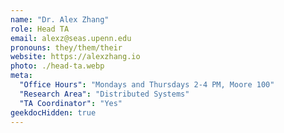 ```yaml
---
name: "Dr. Alex Zhang"
role: Head TA
email: alexz@seas.upenn.edu
pronouns: they/them/their
website: https://alexzhang.io
photo: ./head-ta.webp
meta:
  "Office Hours": "Mondays and Thursdays 2-4 PM, Moore 100"
  "Research Area": "Distributed Systems"
  "TA Coordinator": "Yes"
geekdocHidden: true
---
```

